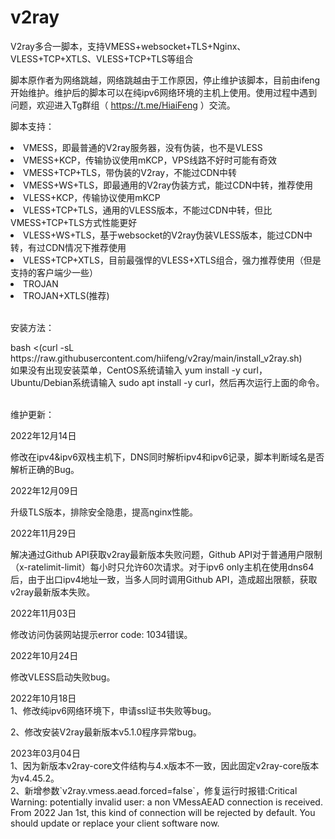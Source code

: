 # v2ray
V2ray多合一脚本，支持VMESS+websocket+TLS+Nginx、VLESS+TCP+XTLS、VLESS+TCP+TLS等组合

脚本原作者为网络跳越，网络跳越由于工作原因，停止维护该脚本，目前由ifeng开始维护。维护后的脚本可以在纯ipv6网络环境的主机上使用。使用过程中遇到问题，欢迎进入Tg群组（ https://t.me/HiaiFeng ）交流。

脚本支持：
<li>VMESS，即最普通的V2ray服务器，没有伪装，也不是VLESS</li>
<li>VMESS+KCP，传输协议使用mKCP，VPS线路不好时可能有奇效</li>
<li>VMESS+TCP+TLS，带伪装的V2ray，不能过CDN中转</li>
<li>VMESS+WS+TLS，即最通用的V2ray伪装方式，能过CDN中转，推荐使用</li>
<li>VLESS+KCP，传输协议使用mKCP</li>
<li>VLESS+TCP+TLS，通用的VLESS版本，不能过CDN中转，但比VMESS+TCP+TLS方式性能更好</li>
<li>VLESS+WS+TLS，基于websocket的V2ray伪装VLESS版本，能过CDN中转，有过CDN情况下推荐使用</li>
<li>VLESS+TCP+XTLS，目前最强悍的VLESS+XTLS组合，强力推荐使用（但是支持的客户端少一些）</li>
<li>TROJAN</li>
<li>TROJAN+XTLS(推荐)</li>
<br>
<p>安装方法：</p>
bash <(curl -sL https://raw.githubusercontent.com/hiifeng/v2ray/main/install_v2ray.sh)<br>
如果没有出现安装菜单，CentOS系统请输入 yum install -y curl，Ubuntu/Debian系统请输入 sudo apt install -y curl，然后再次运行上面的命令。<br>
<br>
<p>维护更新：</p>
2022年12月14日<br>
<p>修改在ipv4&ipv6双栈主机下，DNS同时解析ipv4和ipv6记录，脚本判断域名是否解析正确的Bug。</p>
2022年12月09日<br>
<p>升级TLS版本，排除安全隐患，提高nginx性能。</p>
2022年11月29日<br>
<p>解决通过Github API获取v2ray最新版本失败问题，Github API对于普通用户限制（x-ratelimit-limit）每小时只允许60次请求。对于ipv6 only主机在使用dns64后，由于出口ipv4地址一致，当多人同时调用Github API，造成超出限额，获取v2ray最新版本失败。</p>
2022年11月03日<br>
<p>修改访问伪装网站提示error code: 1034错误。</p>
2022年10月24日<br>
<p>修改VLESS启动失败bug。</p>
2022年10月18日<br>
1、修改纯ipv6网络环境下，申请ssl证书失败等bug。<br>
<p>2、修改安装V2ray最新版本v5.1.0程序异常bug。</p>
2023年03月04日<br>
1、因为新版本v2ray-core文件结构与4.x版本不一致，因此固定v2ray-core版本为v4.45.2。<br>
2、新增参数`v2ray.vmess.aead.forced=false`，修复运行时报错:Critical Warning: potentially invalid user: a non VMessAEAD connection is received. From 2022 Jan 1st, this kind of connection will be rejected by default. You should update or replace your client software now.<br>
